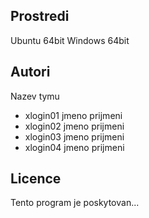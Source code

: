 Prostredi
---------

Ubuntu 64bit
Windows 64bit

Autori
------

Nazev tymu
- xlogin01 jmeno prijmeni 
- xlogin02 jmeno prijmeni 
- xlogin03 jmeno prijmeni 
- xlogin04 jmeno prijmeni 

Licence
-------

Tento program je poskytovan...
